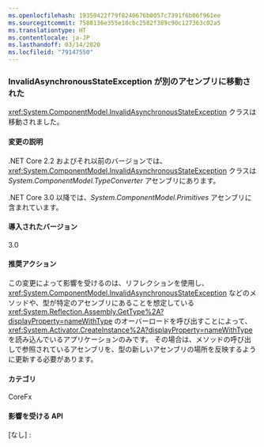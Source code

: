 ```yaml
---
ms.openlocfilehash: 19359422f79f8240676b0057c7391f6b06f961ee
ms.sourcegitcommit: 7588136e355e10cbc2582f389c90c127363c02a5
ms.translationtype: HT
ms.contentlocale: ja-JP
ms.lasthandoff: 03/14/2020
ms.locfileid: "79147550"
---
```

### <a name="invalidasynchronousstateexception-moved-to-another-assembly"></a>InvalidAsynchronousStateException が別のアセンブリに移動された

<xref:System.ComponentModel.InvalidAsynchronousStateException> クラスは移動されました。

#### <a name="change-description"></a>変更の説明

.NET Core 2.2 およびそれ以前のバージョンでは、<xref:System.ComponentModel.InvalidAsynchronousStateException> クラスは *System.ComponentModel.TypeConverter* アセンブリにあります。

.NET Core 3.0 以降では、*System.ComponentModel.Primitives* アセンブリに含まれています。

#### <a name="version-introduced"></a>導入されたバージョン

3.0

#### <a name="recommended-action"></a>推奨アクション

この変更によって影響を受けるのは、リフレクションを使用し、<xref:System.ComponentModel.InvalidAsynchronousStateException> などのメソッドや、型が特定のアセンブリにあることを想定している <xref:System.Reflection.Assembly.GetType%2A?displayProperty=nameWithType> のオーバーロードを呼び出すことによって、<xref:System.Activator.CreateInstance%2A?displayProperty=nameWithType> を読み込んでいるアプリケーションのみです。 その場合は、メソッドの呼び出しで参照されているアセンブリを、型の新しいアセンブリの場所を反映するように更新する必要があります。

#### <a name="category"></a>カテゴリ

CoreFx

#### <a name="affected-apis"></a>影響を受ける API

[なし] :

<!--

### Affected APIs

- Not detectable via API analysis

-->
